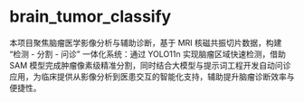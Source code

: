 # brain_tumor_classify
本项目聚焦脑瘤医学影像分析与辅助诊断，基于 MRI 核磁共振切片数据，构建 “检测 - 分割 - 问诊” 一体化系统：通过 YOLO11n 实现脑瘤区域快速检测，借助 SAM 模型完成肿瘤像素级精准分割，同时结合大模型与提示词工程开发自动问诊应用，为临床提供从影像分析到医患交互的智能化支持，辅助提升脑瘤诊断效率与便捷性。
